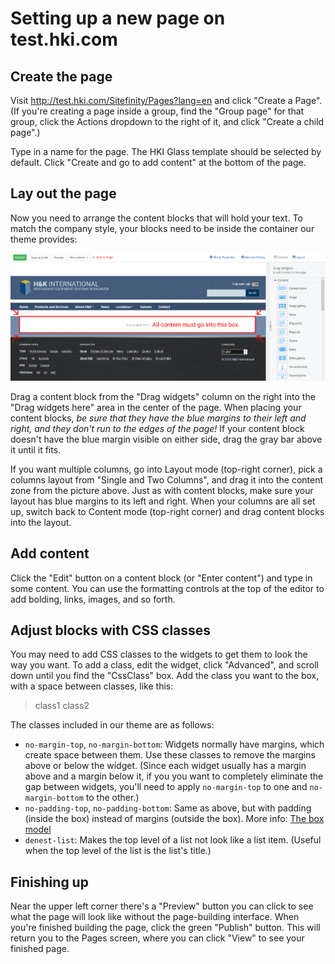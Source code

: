 # Setting up a new page on test.hki.com

## Create the page

Visit http://test.hki.com/Sitefinity/Pages?lang=en and click "Create a Page". (If you're creating a page inside a group, find the "Group page" for that group, click the Actions dropdown to the right of it, and click "Create a child page".)

Type in a name for the page. The HKI Glass template should be selected by default. Click "Create and go to add content" at the bottom of the page.

## Lay out the page

Now you need to arrange the content blocks that will hold your text. To match the company style, your blocks need to be inside the container our theme provides:

![Content zone](docs/content-zone.png)

Drag a content block from the "Drag widgets" column on the right into the "Drag widgets here" area in the center of the page. When placing your content blocks, *be sure that they have the blue margins to their left and right, and they don't run to the edges of the page!* If your content block doesn't have the blue margin visible on either side, drag the gray bar above it until it fits.

If you want multiple columns, go into Layout mode (top-right corner), pick a columns layout from "Single and Two Columns", and drag it into the content zone from the picture above. Just as with content blocks, make sure your layout has blue margins to its left and right. When your columns are all set up, switch back to Content mode (top-right corner) and drag content blocks into the layout.

## Add content

Click the "Edit" button on a content block (or "Enter content") and type in some content. You can use the formatting controls at the top of the editor to add bolding, links, images, and so forth.

## Adjust blocks with CSS classes

You may need to add CSS classes to the widgets to get them to look the way you want. To add a class, edit the widget, click "Advanced", and scroll down until you find the "CssClass" box. Add the class you want to the box, with a space between classes, like this:

> class1 class2

The classes included in our theme are as follows:

- `no-margin-top`, `no-margin-bottom`: Widgets normally have margins, which create space between them. Use these classes to remove the margins above or below the widget. (Since each widget usually has a margin above and a margin below it, if you you want to completely eliminate the gap between widgets, you'll need to apply `no-margin-top` to one and `no-margin-bottom` to the other.)
- `no-padding-top`, `no-padding-bottom`: Same as above, but with padding (inside the box) instead of margins (outside the box). More info: [The box model](https://developer.mozilla.org/en-US/docs/Learn/CSS/Introduction_to_CSS/Box_model)
- `denest-list`: Makes the top level of a list not look like a list item. (Useful when the top level of the list is the list's title.)

## Finishing up

Near the upper left corner there's a "Preview" button you can click to see what the page will look like without the page-building interface. When you're finished building the page, click the green "Publish" button. This will return you to the Pages screen, where you can click "View" to see your finished page.
